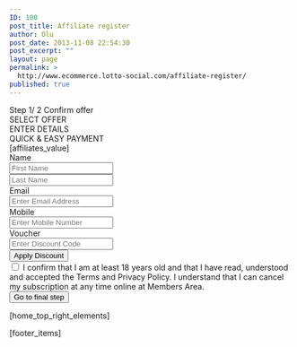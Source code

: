 ```yaml
---
ID: 100
post_title: Affiliate register
author: Olu
post_date: 2013-11-08 22:54:30
post_excerpt: ""
layout: page
permalink: >
  http://www.ecommerce.lotto-social.com/affiliate-register/
published: true
---
```

<div class="row"><div class="col-lg-3 col-md-3 visible-xs stepHeadMobile">Step 1<span class="smallText">/ 2</span> Confirm offer</div>
<div class="col-lg-9 col-md-9">
<div class="row">
<div class="col-lg-12 col-md-12 hidden-xs">
<div class="stepsBg ">
<div class="col-lg-4 col-md-4 col-sm-4 stepsComplete">SELECT OFFER</div>
<div class="col-lg-4 col-md-4 col-sm-4 stepsWork">ENTER DETAILS</div>
<div class="col-lg-4 col-md-4 col-sm-4 stepsRemain">QUICK &amp; EASY PAYMENT</div>
</div>
</div>
<div class="col-lg-4 col-md-4 hidden-xs hidden-sm"><img alt="" src="http://lottosocial.s3.amazonaws.com/cms2/wp-content/uploads/2013/11/335x420_v2_clr2b.jpg" /></div>
<div class="col-lg-4 col-md-4 visible-xs alignCenter"><div class="row"><span class="mobileafs"><img alt="" src="http://lottosocial.s3.amazonaws.com/cms2/wp-content/uploads/2013/11/Mobile-LS-Banner-v2_DV.jpg" /><span class="afTextMobile">[affiliates_value]</span></span></div></div>
<div class="col-lg-8 col-md-8 step2"><form class="form-horizontal signup" id="payment_form" action="#" method="post" name="payment_form" target="_self">
<div class="form-group"><label class="col-lg-2 col-md-2 col-sm-2 col-xs-12 hidden-xs control-label" for="inputFName">Name</label><div class="col-lg-5 col-md-5 col-sm-5 col-xs-12 has-success"><input class="form-control" id="inputFName" type="text" name="firstname" placeholder="First Name" /></div>
<div class="col-lg-5 col-md-5 col-sm-4 col-xs-12 spacetwofieldvertical"><input class="form-control" id="inputLName" type="text" name="lastname" placeholder="Last Name" /></div>
</div>
<div class="form-group"><label class="col-lg-2 col-md-2 col-sm-2 col-xs-12 hidden-xs control-label" for="inputEmail1">Email</label><div class="col-lg-10 col-md-10 col-sm-9 col-xs-12"><input class="form-control" id="inputEmail1" type="email" name="pay_from_email" placeholder="Enter Email Address" /></div>
</div>
<div class="form-group"><label class="col-lg-2 col-md-2 col-sm-2 col-xs-12 hidden-xs control-label" for="inputMobile">Mobile</label><div class="col-lg-10 col-md-10 col-sm-9 col-xs-12"><input class="form-control" id="inputMobile" type="tel" name="phone_number" placeholder="Enter Mobile Number" /></div>
</div>
<div class="form-group"><label class="col-lg-2 col-md-2 col-sm-2 col-xs-12 control-label" for="inputVoucher">Voucher</label><div class="col-lg-6 col-md-6 col-sm-6 col-xs-12 has-error"><input class="form-control" id="inputVoucher" type="text" placeholder="Enter Discount Code" /></div>
<div class="col-lg-4 col-md-4 col-sm-3 col-xs-12 spacetwofieldvertical"><button class="btn btn-primary btn-block btn-discount login voucher" onclick="return NewVoucherSubmitProcess_Gold()" type="button">Apply Discount</button></div>
</div>
<div class="form-group">
<div class="col-lg-offset-2 col-lg-10 col-md-offset-2 col-md-10 col-sm-offset-2 col-sm-9">
<div class="checkbox"><label><input type="checkbox" name="terms_and_condition" /> I confirm that I am at least 18 years old and that I have read, understood and accepted the Terms and Privacy Policy. I understand that I can cancel my subscription at any time online at Members Area. </label></div>
</div>
</div>
<button class="col-lg-offset-2 col-lg-10 col-md-offset-2 col-md-10 col-sm-10 col-sm-offset-2 col-xs-12 btn btn-next" onclick="return ValidatePaymentForm()" type="button"><span>Go to final step</span></button>

</form></div>
</div>
</div>
[home_top_right_elements]</div>
</div>

[footer_items]